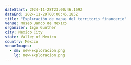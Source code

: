 ```yaml
---
dateStart: 2024-11-28T23:00:46.169Z
dateEnd: 2024-11-29T00:00:46.185Z
title: "Exploración de mapas del territorio financerio"
venue: Museo Banco de Mexico
organizer: Ingo Gunther
city: Mexico City
state: Valley of Mexico
country: Mexico
venueImages:
  - sm: new-exploracion.png
    lg: new-exploracion.png
---
```

